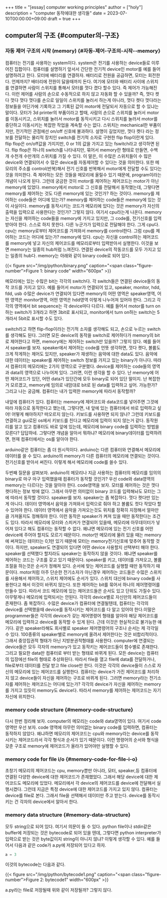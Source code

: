+++
title = "[essay] computer working principles"
author = ["holy"]
description = "computer 동작에대한 생각들"
date = 2023-07-10T00:00:00+09:00
draft = true
+++

## computer의 구조 {#computer의-구조}


### 자동 제어 구조의 시작 (memory) {#자동-제어-구조의-시작--memory}

컴퓨터는 전기를 사용하는 system이다. system은 전기를 사용하는
device들로 이루어진 집합이다. 컴퓨터를 설명하기 앞서서 간단한 전기적
device인 motor를 예를 들어 설명하려고 한다. 모터에 배터리를
연결하자. 배터리로 전원을 공급하면, 모터는 회전한다. 언제까지?
배터리에 전원이 닳을때까지 돈다. 여기에 모터와 배터리 사이에 스위치를
연결하면 사람이 스위치를 통해서 모터를 껏다 켰다 할수 있다. 즉 제어가
가능해진다. 이런 제어를 사람의 손으로 수동적으로 하지 않고 자동화 할
수 있을까? 즉, 껏다 켯다 껏다 껏다 껏다를 손으로 일일이 스위치를
눌러서 하는게 아니라, 껏다 켯다 껏다라는 정보들을 어딘가에 기록하고 그
기록된 값이 motor에 전달되서 자동으로 할 수 있냐는 말이다. 모터가 3d
printer의 부품이라고 할때, 사람의 손으로 스위치를 눌러서 motor를
이동시키고, 스위치를 눌러서 motor를 동작시키고 다시 스위치를 눌러서
motor를 중단하고 이동시키는 복잡한 작업을 계속할 수는 없다. 스위치는
mechanical한 부품이지만, 전기적인 관점에선 on/off 신호에
불과하다. 설명이 길었지만, 껏다 켯다 라는 정보를 전달하는 물리적
장치인 switch를 전기적 소자로 구현한 flip flop이란게 있다. flip flop은
on/off값을 가지지만, 0 or 1의 값을 가지고 있는 fswitch라고 생각하면
된다. flip flop은 하나의 switch를 나타내지만, 묶어서 memory란 형태로
만들면, 수백개 수천개 수만개의 스위치를 가질 수 있다. 이 말은, 이
수많은 스위치들이 수 많은 device와 연결되어서 수 많은 device를
자동제어할 수 있다는 것을 의미한다. 또한 메모리의 주소를
control(반복)해서 전기 신호를 반복해서 motor에게 전달할 수도 있다는
것을 의미한다. 즉 제어하는 모든 것들을 메모리에 올릴수 있기 때문에,
program이라는 개념이 나오게 된다. 그런데 궁금한 것이 motor를 제어하는
제어코드는 motor가 아닌 memory에 있었다. memory에서 motor로 그 신호를
전달해서 동작했는데, 그렇다면 memory를 제어하는 것도 다른 memory에
있는 것인가? 하는 것이다. memory를 제어하는 code들은 어디에 있는가?
memory를 제어하는 code들은 memory에 있는 것이 사실이다. memory를
동작시키는 코드가 메모리에 있다는 것은 memory가 자신의 출력을 입력으로
사용한다는 것인가? 그렇지 않다. 여기서 cpu라는게 나온다. memory는
자신을 제어하는 code들을 memory에 가지고 있지만, 그 code를, 전기신호를
입력받아야 한다. 스스로 하지 못한다. 다른 누군가가 입력으로 전달해야
한다. 그게 cpu다. cpu는 memory로부터 제어코드를 가져와서 memory를
control한다. 그럼 cpu를 제어하는 코드는 어디에 있는가? memory에
있다. cpu는 자신을 control하는 제어코드를 memory에 넣고 자신의
제어코드를 메모리로부터 입력받아서 실행한다. 이것을 보면 memory는
일종의 hub처럼 느껴진다. 연결된 device의 작동코드를 모두 가지고 있는
일종의 hub다. memory는 아래와 같이 binary code로 되어 있다.

<a id="figure--binary code"></a>

{{< figure src="/img/python/binary.png" caption="<span class=\"figure-number\">Figure 1: </span>binary code" width="600px" >}}

메모리에는 있는 수많은 bit는 각각의 switch다. 각 switch들은 연결된
device들의 동작 코드를 가지고 있다. 예를 들어서 motor가 연결되어 있고,
speaker, monitor, hdd, fdd, usb 수많은 device가 연결되어 있다면
memory의 어떤 영역은 speaker영역, 어떤 영역은 monitor영역, 어떤 영역은
hdd영역 이렇게 나누어져 있어야 한다. 그리고 각각의 영역에서 bit
sequence는 각 device마다 다르다. 예를 들어서 motor를 turn on하는
switch가 3개라고 하면 3bit로 표시되고, monitor에서 turn on하는
switch는 5개라서 5bit로 표시할 수도 있다.

switch라고 하면
flip-flop이라는 전기적 소자를 생각해도 되고, 손으로 누르는 switch를
생각해도 된다. 그러면 모든 device의 동작을 switch로 제어하다가
memory의 bit로 제어한다고 하면, memory에는 제어하는 switch만 있을까?
그렇지 않다. 예를 들어서 speaker를 보자. speaker에서 제어하는 code를
언뜻 생각하면, 껏다 켯다, 볼륨도 크게 작게하는 제어도
있지만, speaker가 재생하는 음악에 대한 data도 있다. 음악에 대한
데이터는 speaker를 제어하는 switch 정보를 가지고 있는 binary가
아니다. 따라서 컴퓨터의 메모리에는 2가지 영역으로 구분했다. device를
제어하는 code들의 영역과 data의 영역으로 나누어져 있다. 그러면, 이런
생각을 할 수 있다. 난 memory에 어떤 제어코드가 있던, 어떤 data가
있던간에 모두 binary로 되어 있단 말이지. 난 복잡한거 모르겠고,
memory에 임의로 내맘대로 bit로 된 data를 입력하고 싶어. 가능한가?
그리고 나는 궁금해. 컴퓨터는 내가 입력한 memory에 따라서 동작할까?

내앞에 컴퓨터가 있다. 컴퓨터는 memory에 제어코드와 data코드를 넣어주면
그것에 따라 자동으로 동작한다고 했는데, 그렇다면, 내 앞에 있는
컴퓨터에서 바로 입력하고 싶어! 어떻게 해야하지? 떠오르지
않는다. 키보드를 사용하면 되지 않나? 그런데 키보드를 연결하고 gui로된
os에서 키보드를 친다고 메모리에 입력이 되지 않는거 같다.  동작원리를
알고 있고 컴퓨터도 바로 앞에 있는데, 메모리에 binary code를 입력하는
방법을 모른다? 답답하네. 그렇다면 개념을 알아서 뭐하냐? 메모리에
binary데이터를 입력하려면, 현재 컴퓨터에서는 os를 알아야 한다.

arduino같은 컴퓨터는 좀 더 원시적이다.  arduino는 다른 컴퓨터와
연결해서 메모리에 데이터를 쓸 수 있다. arduino의 memory가 다른
컴퓨터의 메모리에 연결되는 것이다. 전기신호를 받아서 써진다. 이렇게
해서 메모리에 code를 쓸수 있다.

두번째 질문을 살펴보자. arduino의 메모리나 지금 사용하는 컴퓨터의
메모리를 임의의 binary로 마구 마구 입력했을때 컴퓨터가 동작할 것인가?
우선 code와 data영역의 memory는 다르다는 것을 알아야 한다. code영역을
보자. 모터를 제어하는 것은 껏다 켯다하는 정보 밖에 없다. 그래서 아무런
의미없이 binary 코드를 입력해놔도 모터는 그에 따라서 동작할
것이다. speaker를 보자. speaker는 좀 복잡하다. 껏다 켯다만 있는게
아니다. 데이터 영역에서 음악을 가져와서 입력으로 줘야 하고 볼륨도 컷다
작았다 할 수 있어야 한다. 데이터 영역에서 음악을 가져오는것도 위치를
정확히 지정해서 얼마만큼 가져올지도 정해줘야 한다. 이런 동작은
speaker가 켜져 있을 때만 동작한다는 조건도 있다. 따라서 메모리에
모터와 스피커가 연결되어 있을때, 메모리에 아무데이터가 넣어져 있다고
해도 컴퓨터는 동작할 수 없다. 왜냐면 메모리에 있는 전기 신호를 어떤
device에 주어야 할지도 모르기 때문이다. motor만 메모리에 물려 있을
때는 memory에 써져있는 데이터는 0,1만 있기 때문에 모터는
memory전기신호에 맞추어 동작할 것이다. 하지만, speaker도 연결되어
있다면 어떤 device 사용할지 선택부터 해야 한다. speaker를 선택했다
할지라도 speaker는 동작하지 않을 것이다. 왜냐면 speaker를 제어하는
코드는 구조를 갖고 있기 때문이다. speaker를 키고, 데이터를 가져오고,
볼륨 조절을 하는것은 순서가 정해져 있다. 순서에 맞는 제어코드를 실행할
때만 동작하기 때문이다. motor처럼 아주 단순한 전기소자가 아닌경우
제어하는 코드들은 수많은 스위치를 사용해서 제어하고, 스위치 제어에도
순서가 있다. 스위치 대신에 binary code를 사용한다고 해서 이것이 바뀌지
않는다. 또한 제어하는 bit를 묶어서 하나의 제어명령어를 만들수
있다. 따라서 코드 메모리에 있는 제어코드들은 순서도 있고 단위도 가질수
있다. 아무렇게나 메모리에 입력되서는 안된다. 각각의 device별로
자신만의 제어코드들이 존재한다. 좀 복잡하다. 수많은 device가 컴퓨터에
연결될텐데, 컴퓨터는 각각의 device를 선택했을때 device를 동작시키는
제어코드를 다 알고 있어야 한다.이말은 programmer들은 각각의 device가
갖는 제어명령어 형태를 알아야 해당 제어코드를 메모리에 입력하고
device를 동작할 수 있게 된다. 근데 이것은 현실적으로 불가능한
얘기다. 같은 speaker라해도 회사별로 speaker 제어명령어의 구조나 순서는
제 각각일수 있다. 100종류의 speaker별로 memory에 올려서 제어한다는
것은 비합리적이다. 그래서 중앙집권적 형태가 아닌 지방분권적형태를
사용한다. computer에 연결되는 device들은 모두 각자의 memory가 있고
동작키는 제어코드들이 함수별로 존재한다. 그리고 필요한 data만 컴퓨터로
부터 받는 형태로 바뀌게 된다. 모든 device는 컴퓨터의 입장에선 file의
형태로 추상화된다. 따라서 file을 열고 file에 data를 전달하거나,
file로부터 데이터를 전달 받고 file close만 한다. 이것은 각각의
device들이 스스로 자신의 메모리에 있는 제어코드를 실행한다. 컴퓨터는
device가 가진 제어코드를 처리하지 않고 device들이 자신을 제어하는
구조로 바뀌게 된다. 그러면 memory라는 전기소자를 제어하는 제어코드는
어디에 있는가? 각각의 device가 자신을 제어하는 memory를 가지고 있듯이
memory도 device다. 따라서 memory를 제어하는 제어코드는 자기 자신에
위치한다.


### memory code structure {#memory-code-structure}

다시 한번 정리해 보자. computer의 메모리는 code와 data영역이
있다. 여기서 code영역만 우선 보자. code 영역에 아무런 의미없는 binary
code를 입력하면, 컴퓨터는 동작하지 않았다. 왜냐하면 메모리의
제어코드는 cpu와 memory라는 device를 동작시키는 제어코드라서 각각
형식과 순서가 있기 때문이다. 이런 명령어의 순서와 형식을 갖춘 구조로
memory에 제어코드가 올라가 있어야만 실행할 수 있다.


### memory code for file i/o {#memory-code-for-file-i-o}

초창기 메모리의 제어코드는 cpu, memory뿐만 아니라, 모터, speaker,등
컴퓨터에 연결된 다양한 device에 대한 제어코드가 존재했었다.  그래서
해당 device에 대한 제어코드도 메모리에 있었다. 메모리에서 각 device의
제어코드를 device에 전달해서 실행시켰다. 그런데 지금은 특정 device에
대한 제어코드를 가지고 있지 않다. 컴퓨터는 device를 file로
본다. 그래서 file을 선택해서 데이터만 주고 받는다. device를 동작시키는
건 각자의 device에서 알아서 한다.


### memory data structure {#memory-data-structure}

모두 string으로 되어 있다. 여기서 의문이 들 수 있다. python file이나
stdin같은 buffer에 저장되는 것은 bytecode로 되어 있을 텐데, 그렇다면
python interpreter가 입력으로 받는 것은 byte값이지 string이 아니지
않냐? 이렇게 생각할 수 있다. 예를 들어서 다음과 같은 code가 a.py에
저장되어 있다고 하자.

```python
a = 3
```

이것의 bytecode는 다음과 같다.

<a id="figure--bytecode1"></a>

{{< figure src="/img/python/bytecode1.png" caption="<span class=\"figure-number\">Figure 2: </span>bytecode1" width="600px" >}}

a.py라는 file로 저장될때 위와 같이 저장될까? 그렇지 않다.
